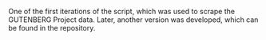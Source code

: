 One of the first iterations of the script, which was used to scrape the GUTENBERG Project data. Later, another version was developed, which can be found in the repository.